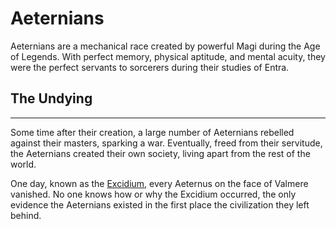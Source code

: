 # Aeternians

Aeternians are a mechanical race created by powerful Magi during the Age of Legends. With perfect memory, physical aptitude, and mental acuity, they were the perfect servants to sorcerers during their studies of Entra.

## The Undying
<hr>
Some time after their creation, a large number of Aeternians rebelled against their masters, sparking a war. Eventually, freed from their servitude, the Aeternians created their own society, living apart from the rest of the world.

One day, known as the [Excidium](excidium.md), every Aeternus on the face of Valmere vanished. No one knows how or why the Excidium occurred, the only evidence the Aeternians existed in the first place the civilization they left behind. 

